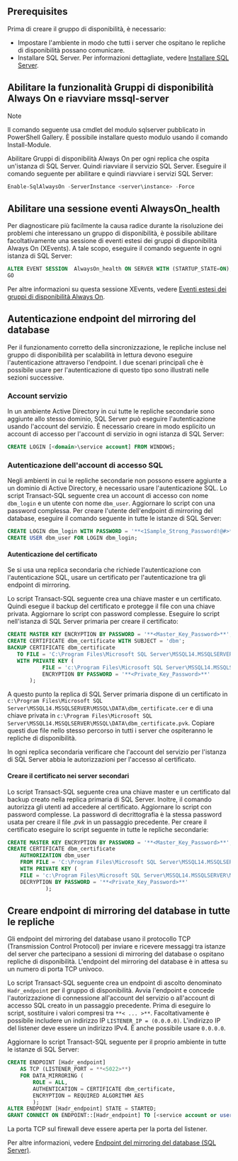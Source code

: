 ## <a name="prerequisites"></a>Prerequisites

Prima di creare il gruppo di disponibilità, è necessario:

- Impostare l'ambiente in modo che tutti i server che ospitano le repliche di disponibilità possano comunicare.
- Installare SQL Server. Per informazioni dettagliate, vedere [Installare SQL Server](../database-engine/install-windows/install-sql-server.md).

## <a name="enable-always-on-availability-groups-and-restart-mssql-server"></a>Abilitare la funzionalità Gruppi di disponibilità Always On e riavviare mssql-server

>[!NOTE]
>Il comando seguente usa cmdlet del modulo sqlserver pubblicato in PowerShell Gallery. È possibile installare questo modulo usando il comando Install-Module.

Abilitare Gruppi di disponibilità Always On per ogni replica che ospita un'istanza di SQL Server. Quindi riavviare il servizio SQL Server. Eseguire il comando seguente per abilitare e quindi riavviare i servizi SQL Server:

```powershell
Enable-SqlAlwaysOn -ServerInstance <server\instance> -Force
```

## <a name="enable-an-alwayson_health-event-session"></a>Abilitare una sessione eventi AlwaysOn_health

 Per diagnosticare più facilmente la causa radice durante la risoluzione dei problemi che interessano un gruppo di disponibilità, è possibile abilitare facoltativamente una sessione di eventi estesi dei gruppi di disponibilità Always On (XEvents). A tale scopo, eseguire il comando seguente in ogni istanza di SQL Server:

```sql
ALTER EVENT SESSION  AlwaysOn_health ON SERVER WITH (STARTUP_STATE=ON);
GO
```

Per altre informazioni su questa sessione XEvents, vedere [Eventi estesi dei gruppi di disponibilità Always On](../database-engine/availability-groups/windows/always-on-extended-events.md).

## <a name="database-mirroring-endpoint-authentication"></a>Autenticazione endpoint del mirroring del database

Per il funzionamento corretto della sincronizzazione, le repliche incluse nel gruppo di disponibilità per scalabilità in lettura devono eseguire l'autenticazione attraverso l'endpoint. I due scenari principali che è possibile usare per l'autenticazione di questo tipo sono illustrati nelle sezioni successive.

### <a name="service-account"></a>Account servizio

In un ambiente Active Directory in cui tutte le repliche secondarie sono aggiunte allo stesso dominio, SQL Server può eseguire l'autenticazione usando l'account del servizio. È necessario creare in modo esplicito un account di accesso per l'account di servizio in ogni istanza di SQL Server:

```sql
CREATE LOGIN [<domain>\service account] FROM WINDOWS;
```

### <a name="sql-login-authentication"></a>Autenticazione dell'account di accesso SQL

Negli ambienti in cui le repliche secondarie non possono essere aggiunte a un dominio di Active Directory, è necessario usare l'autenticazione SQL. Lo script Transact-SQL seguente crea un account di accesso con nome `dbm_login` e un utente con nome `dbm_user`. Aggiornare lo script con una password complessa. Per creare l'utente dell'endpoint di mirroring del database, eseguire il comando seguente in tutte le istanze di SQL Server:

```sql
CREATE LOGIN dbm_login WITH PASSWORD = '**<1Sample_Strong_Password!@#>**';
CREATE USER dbm_user FOR LOGIN dbm_login;
```

#### <a name="certificate-authentication"></a>Autenticazione del certificato

Se si usa una replica secondaria che richiede l'autenticazione con l'autenticazione SQL, usare un certificato per l'autenticazione tra gli endpoint di mirroring.

Lo script Transact-SQL seguente crea una chiave master e un certificato. Quindi esegue il backup del certificato e protegge il file con una chiave privata. Aggiornare lo script con password complesse. Eseguire lo script nell'istanza di SQL Server primaria per creare il certificato:

```sql
CREATE MASTER KEY ENCRYPTION BY PASSWORD = '**<Master_Key_Password>**';
CREATE CERTIFICATE dbm_certificate WITH SUBJECT = 'dbm';
BACKUP CERTIFICATE dbm_certificate
   TO FILE = 'C:\Program Files\Microsoft SQL Server\MSSQL14.MSSQLSERVER\MSSQL\DATA\dbm_certificate.cer'
   WITH PRIVATE KEY (
           FILE = 'c:\Program Files\Microsoft SQL Server\MSSQL14.MSSQLSERVER\MSSQL\DATA\dbm_certificate.pvk',
           ENCRYPTION BY PASSWORD = '**<Private_Key_Password>**'
       );
```

A questo punto la replica di SQL Server primaria dispone di un certificato in `c:\Program Files\Microsoft SQL Server\MSSQL14.MSSQLSERVER\MSSQL\DATA\dbm_certificate.cer` e di una chiave privata in `c:\Program Files\Microsoft SQL Server\MSSQL14.MSSQLSERVER\MSSQL\DATA\dbm_certificate.pvk`. Copiare questi due file nello stesso percorso in tutti i server che ospiteranno le repliche di disponibilità.

In ogni replica secondaria verificare che l'account del servizio per l'istanza di SQL Server abbia le autorizzazioni per l'accesso al certificato.

#### <a name="create-the-certificate-on-secondary-servers"></a>Creare il certificato nei server secondari

Lo script Transact-SQL seguente crea una chiave master e un certificato dal backup creato nella replica primaria di SQL Server. Inoltre, il comando autorizza gli utenti ad accedere al certificato. Aggiornare lo script con password complesse. La password di decrittografia è la stessa password usata per creare il file *.pvk* in un passaggio precedente. Per creare il certificato eseguire lo script seguente in tutte le repliche secondarie:

```sql
CREATE MASTER KEY ENCRYPTION BY PASSWORD = '**<Master_Key_Password>**';
CREATE CERTIFICATE dbm_certificate
    AUTHORIZATION dbm_user
    FROM FILE = 'C:\Program Files\Microsoft SQL Server\MSSQL14.MSSQLSERVER\MSSQL\DATA\dbm_certificate.cer'
    WITH PRIVATE KEY (
    FILE = 'c:\Program Files\Microsoft SQL Server\MSSQL14.MSSQLSERVER\MSSQL\DATA\dbm_certificate.pvk',
    DECRYPTION BY PASSWORD = '**<Private_Key_Password>**'
            );
```

## <a name="create-database-mirroring-endpoints-on-all-replicas"></a>Creare endpoint di mirroring del database in tutte le repliche

Gli endpoint del mirroring del database usano il protocollo TCP (Transmission Control Protocol) per inviare e ricevere messaggi tra istanze del server che partecipano a sessioni di mirroring del database o ospitano repliche di disponibilità. L'endpoint del mirroring del database è in attesa su un numero di porta TCP univoco.

Lo script Transact-SQL seguente crea un endpoint di ascolto denominato `Hadr_endpoint` per il gruppo di disponibilità. Avvia l'endpoint e concede l'autorizzazione di connessione all'account del servizio o all'account di accesso SQL creato in un passaggio precedente. Prima di eseguire lo script, sostituire i valori compresi tra `**< ... >**`. Facoltativamente è possibile includere un indirizzo IP `LISTENER_IP = (0.0.0.0)`. L'indirizzo IP del listener deve essere un indirizzo IPv4. È anche possibile usare `0.0.0.0`.

Aggiornare lo script Transact-SQL seguente per il proprio ambiente in tutte le istanze di SQL Server:

```SQL
CREATE ENDPOINT [Hadr_endpoint]
    AS TCP (LISTENER_PORT = **<5022>**)
    FOR DATA_MIRRORING (
        ROLE = ALL,
        AUTHENTICATION = CERTIFICATE dbm_certificate,
        ENCRYPTION = REQUIRED ALGORITHM AES
        );
ALTER ENDPOINT [Hadr_endpoint] STATE = STARTED;
GRANT CONNECT ON ENDPOINT::[Hadr_endpoint] TO [<service account or user>];
```

La porta TCP sul firewall deve essere aperta per la porta del listener.

Per altre informazioni, vedere [Endpoint del mirroring del database (SQL Server)](../database-engine/database-mirroring/the-database-mirroring-endpoint-sql-server.md).
